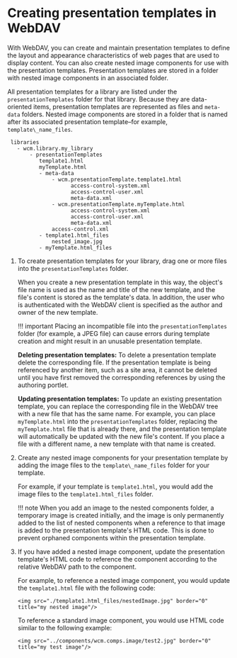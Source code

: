 # Creating presentation templates in WebDAV

With WebDAV, you can create and maintain presentation templates to define the layout and appearance characteristics of web pages that are used to display content. You can also create nested image components for use with the presentation templates. Presentation templates are stored in a folder with nested image components in an associated folder.

All presentation templates for a library are listed under the `presentationTemplates` folder for that library. Because they are data-oriented items, presentation templates are represented as files and `meta-data` folders. Nested image components are stored in a folder that is named after its associated presentation template–for example, `template\_name_files`.

```
 libraries
   - wcm.library.my_library
       - presentationTemplates
          template1.html
          myTemplate.html
          - meta-data
              - wcm.presentationTemplate.template1.html
                    access-control-system.xml
                    access-control-user.xml
                    meta-data.xml		
              - wcm.presentationTemplate.myTemplate.html
                    access-control-system.xml
                    access-control-user.xml
                    meta-data.xml		
              access-control.xml
          - template1.html_files
              nested_image.jpg
          - myTemplate.html_files
```

1.  To create presentation templates for your library, drag one or more files into the `presentationTemplates` folder.

    When you create a new presentation template in this way, the object's file name is used as the name and title of the new template, and the file's content is stored as the template's data. In addition, the user who is authenticated with the WebDAV client is specified as the author and owner of the new template.

    !!! important
        Placing an incompatible file into the `presentationTemplates` folder \(for example, a JPEG file\) can cause errors during template creation and might result in an unusable presentation template.

    **Deleting presentation templates:** To delete a presentation template delete the corresponding file. If the presentation template is being referenced by another item, such as a site area, it cannot be deleted until you have first removed the corresponding references by using the authoring portlet.

    **Updating presentation templates:** To update an existing presentation template, you can replace the corresponding file in the WebDAV tree with a new file that has the same name. For example, you can place `myTemplate.html` into the `presentationTemplates` folder, replacing the `myTemplate.html` file that is already there, and the presentation template will automatically be updated with the new file's content. If you place a file with a different name, a new template with that name is created.

2.  Create any nested image components for your presentation template by adding the image files to the `template\_name_files` folder for your template.

    For example, if your template is `template1.html`, you would add the image files to the `template1.html_files` folder.

    !!! note
        When you add an image to the nested components folder, a temporary image is created initially, and the image is only permanently added to the list of nested components when a reference to that image is added to the presentation template's HTML code. This is done to prevent orphaned components within the presentation template.

3.  If you have added a nested image component, update the presentation template's HTML code to reference the component according to the relative WebDAV path to the component.

    For example, to reference a nested image component, you would update the `template1.html` file with the following code:

    ```
    <img src="./template1.html_files/nestedImage.jpg" border="0" title="my nested image"/>
    ```

    To reference a standard image component, you would use HTML code similar to the following example:

    ```
    <img src="../components/wcm.comps.image/test2.jpg" border="0" title="my test image"/>
    ```



